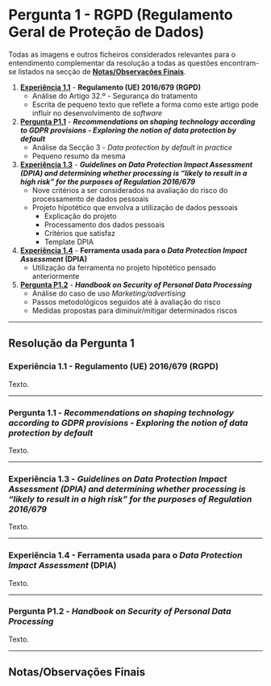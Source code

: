 # Pergunta 1 - RGPD (Regulamento Geral de Proteção de Dados)

Todas as imagens e outros ficheiros considerados relevantes para o entendimento complementar da resolução a todas as questões encontram-se listados na secção de [**Notas/Observações Finais**](#notasobservações-finais).

1. [**Experiência 1.1**](#) - **Regulamento (UE) 2016/679 (RGPD)**
    - Análise do Artigo 32.º - Segurança do tratamento
    - Escrita de pequeno texto que reflete a forma como este artigo pode influir no desenvolvimento de *software*
2. [**Pergunta P1.1**](#) - ***Recommendations on shaping technology according to GDPR provisions - Exploring the notion of data protection by default***
	- Análise da Secção 3 - *Data protection by default in practice*
	- Pequeno resumo da mesma
3. [**Experiência 1.3**](#) - ***Guidelines on Data Protection Impact Assessment (DPIA) and determining whether processing is “likely to result in a high risk” for the purposes of Regulation 2016/679***
	- Nove critérios a ser considerados na avaliação do risco do processamento de dados pessoais
	- Projeto hipotético que envolva a utilização de dados pessoais
	  - Explicação do projeto
	  - Processamento dos dados pessoais
	  - Critérios que satisfaz
	  - Template DPIA
4. [**Experiência 1.4**](#) - **Ferramenta usada para o *Data Protection Impact Assessment* (DPIA)**
	- Utilização da ferramenta no projeto hipotético pensado anteriormente
5. [**Pergunta P1.2**](#) - ***Handbook on Security of Personal Data Processing***
    - Análise do caso de uso *Marketing/advertising*
    - Passos metodológicos seguidos até à avaliação do risco
    - Medidas propostas para diminuir/mitigar determinados riscos

---

## Resolução da Pergunta 1

### Experiência 1.1 - Regulamento (UE) 2016/679 (RGPD)

Texto.

---

### Pergunta 1.1 - *Recommendations on shaping technology according to GDPR provisions - Exploring the notion of data protection by default*

Texto.

---

### Experiência 1.3 - *Guidelines on Data Protection Impact Assessment (DPIA) and determining whether processing is “likely to result in a high risk” for the purposes of Regulation 2016/679*

Texto.

---

### Experiência 1.4 - Ferramenta usada para o *Data Protection Impact Assessment* (DPIA)

Texto.

---

### Pergunta P1.2 - *Handbook on Security of Personal Data Processing*

Texto.

---

## Notas/Observações Finais